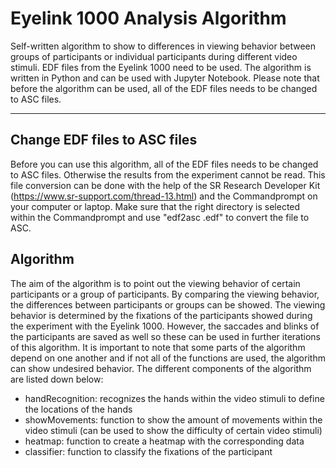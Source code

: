 # Eyelink 1000 Analysis Algorithm
Self-written algorithm to show to differences in viewing behavior between groups of participants or individual participants during different video stimuli. EDF files from the Eyelink 1000 need to be used. The algorithm is written in Python and can be used with Jupyter Notebook. Please note that before the algorithm can be used, all of the EDF files needs to be changed to ASC files.

---------------
## Change EDF files to ASC files
Before you can use this algorithm, all of the EDF files needs to be changed to ASC files. Otherwise the results from the experiment cannot be read. This file conversion can be done with the help of the SR Research Developer Kit (https://www.sr-support.com/thread-13.html) and the Commandprompt on your computer or laptop. Make sure that the right directory is selected within the Commandprompt and use "edf2asc <filename>.edf" to convert the file to ASC.

## Algorithm
The aim of the algorithm is to point out the viewing behavior of certain participants or a group of participants. By comparing the viewing behavior, the differences between participants or groups can be showed. The viewing behavior is determined by the fixations of the participants showed during the experiment with the Eyelink 1000. However, the saccades and blinks of the participants are saved as well so these can be used in further iterations of this algorithm. It is important to note that some parts of the algorithm depend on one another and if not all of the functions are used, the algorithm can show undesired behavior. The different components of the algorithm are listed down below:
  - handRecognition: recognizes the hands within the video stimuli to define the locations of the hands
  - showMovements: function to show the amount of movements within the video stimuli (can be used to show the difficulty of certain video stimuli)
  - heatmap: function to create a heatmap with the corresponding data
  - classifier: function to classify the fixations of the participant
